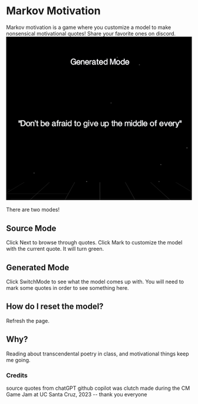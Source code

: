 # Markov Motivation

Markov motivation is a game where you customize a model to make nonsensical motivational quotes!
Share your favorite ones on discord.
![thumbnail](generated-mode.png)

There are two modes!

## Source Mode

Click Next to browse through quotes.
Click Mark to customize the model with the current quote. It will turn green.

## Generated Mode

Click SwitchMode to see what the model comes up with. You will need to mark some quotes in order to see something here.

## How do I reset the model?

Refresh the page.

## Why?

Reading about transcendental poetry in class, and motivational things keep me going.

### Credits

source quotes from chatGPT
github copilot was clutch
made during the CM Game Jam at UC Santa Cruz, 2023 -- thank you everyone
